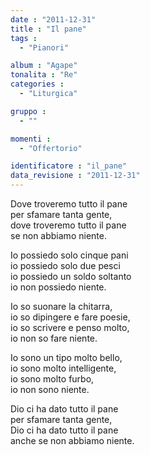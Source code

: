 ```yaml
---
date : "2011-12-31"
title : "Il pane"
tags : 
  - "Pianori"

album : "Agape"
tonalita : "Re"
categories : 
  - "Liturgica"

gruppo : 
  - ""

momenti : 
  - "Offertorio"

identificatore : "il_pane"
data_revisione : "2011-12-31"
---
```

  
  
Dove troveremo tutto il pane  
per sfamare tanta gente,  
dove troveremo tutto il pane  
se non abbiamo niente.  
  
  
Io possiedo solo cinque pani  
io possiedo solo due pesci  
io possiedo un soldo soltanto  
io non possiedo niente.  
  
  
  
Io so suonare la chitarra,  
io so dipingere e fare poesie,  
io so scrivere e penso molto,  
io non so fare niente.  
  
  
  
Io sono un tipo molto bello,  
io sono molto intelligente,  
io sono molto furbo,  
io non sono niente.   
  
  
  
Dio ci ha dato tutto il pane  
per sfamare tanta gente,  
Dio ci ha dato tutto il pane  
anche se non abbiamo niente.  
  
  
  
